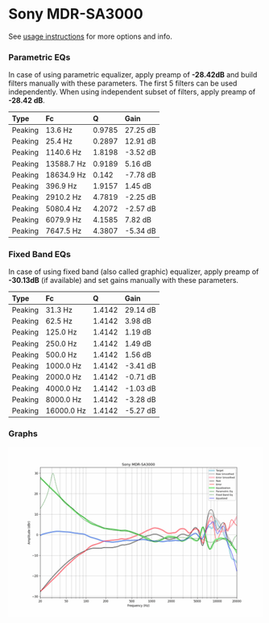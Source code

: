 # Sony MDR-SA3000
See [usage instructions](https://github.com/jaakkopasanen/AutoEq#usage) for more options and info.

### Parametric EQs
In case of using parametric equalizer, apply preamp of **-28.42dB** and build filters manually
with these parameters. The first 5 filters can be used independently.
When using independent subset of filters, apply preamp of **-28.42 dB**.

| Type    | Fc         |      Q | Gain     |
|:--------|:-----------|:-------|:---------|
| Peaking | 13.6 Hz    | 0.9785 | 27.25 dB |
| Peaking | 25.4 Hz    | 0.2897 | 12.91 dB |
| Peaking | 1140.6 Hz  | 1.8198 | -3.52 dB |
| Peaking | 13588.7 Hz | 0.9189 | 5.16 dB  |
| Peaking | 18634.9 Hz | 0.142  | -7.78 dB |
| Peaking | 396.9 Hz   | 1.9157 | 1.45 dB  |
| Peaking | 2910.2 Hz  | 4.7819 | -2.25 dB |
| Peaking | 5080.4 Hz  | 4.2072 | -2.57 dB |
| Peaking | 6079.9 Hz  | 4.1585 | 7.82 dB  |
| Peaking | 7647.5 Hz  | 4.3807 | -5.34 dB |

### Fixed Band EQs
In case of using fixed band (also called graphic) equalizer, apply preamp of **-30.13dB**
(if available) and set gains manually with these parameters.

| Type    | Fc         |      Q | Gain     |
|:--------|:-----------|:-------|:---------|
| Peaking | 31.3 Hz    | 1.4142 | 29.14 dB |
| Peaking | 62.5 Hz    | 1.4142 | 3.98 dB  |
| Peaking | 125.0 Hz   | 1.4142 | 1.19 dB  |
| Peaking | 250.0 Hz   | 1.4142 | 1.49 dB  |
| Peaking | 500.0 Hz   | 1.4142 | 1.56 dB  |
| Peaking | 1000.0 Hz  | 1.4142 | -3.41 dB |
| Peaking | 2000.0 Hz  | 1.4142 | -0.71 dB |
| Peaking | 4000.0 Hz  | 1.4142 | -1.03 dB |
| Peaking | 8000.0 Hz  | 1.4142 | -3.28 dB |
| Peaking | 16000.0 Hz | 1.4142 | -5.27 dB |

### Graphs
![](./Sony%20MDR-SA3000.png)